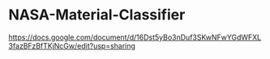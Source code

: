 # NASA-Material-Classifier

https://docs.google.com/document/d/16Dst5yBo3nDuf3SKwNFwYGdWFXL3fazBFzBfTKjNcGw/edit?usp=sharing
